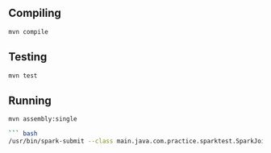 
## Compiling
``` bash
mvn compile
```

## Testing
``` bash
mvn test
```

## Running
``` bash
mvn assembly:single

``` bash
/usr/bin/spark-submit --class main.java.com.practice.sparktest.SparkJoins --master local ./target/spark-example-1.0-SNAPSHOT-jar-with-dependencies.jar /path/to/transactions_test.txt /path/to/users_test.txt /path/to/output_folder
